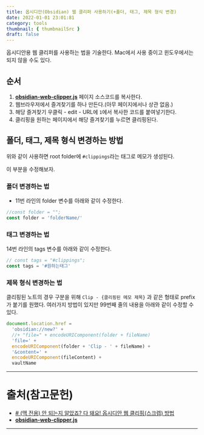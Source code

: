 ```yaml
---
title: 옵시디안(Obsidian) 웹 클리퍼 사용하기(+폴더, 태그, 제목 형식 변경)
date: 2022-01-01 23:01:81
category: tools
thumbnail: { thumbnailSrc }
draft: false
---
```


옵시디안용 웹 클리퍼를 사용하는 법을 기술한다.
Mac에서 사용 중이고 윈도우에서는 되지 않을 수도 있다.

## 순서

1. **[obsidian-web-clipper.js](https://gist.github.com/kepano/90c05f162c37cf730abb8ff027987ca3)** 페이지 소스코드를 복사한다.
2. 웹브라우저에서 즐겨찾기를 하나 만든다.(아무 페이지에서나 상관 없음.)
3. 해당 즐겨찾기 우클릭 - edit - URL에 `1`에서 복사한 코드를 붙여넣기한다.
4. 클리핑을 원하는 페이지에서 해당 즐겨찾기를 누르면 클리핑된다.

## 폴더, 태그, 제목 형식 변경하는 방법

위와 같이 사용하면 root folder에 `#clippings`라는 태그로 메모가 생성된다.

이 부분을 수정해보자.

### 폴더 변경하는 법

- 11번 라인의 folder 변수를 아래와 같이 수정한다.

```js
//const folder = "";
const folder = 'folderName/'
```

### 태그 변경하는 법

14번 라인의 tags 변수를 아래와 같이 수정한다.

```js
// const tags = "#clippings";
const tags = '#원하는태그'
```

### 제목 형식 변경하는 법

클리핑된 노트의 경우 구분을 위해 `Clip - {클리핑된 메모 제목}` 과 같은 형태로 prefix가 붙기를 원했다.
여러가지 방법이 있지만 99번째 줄의 내용을 아래와 같이 수정할 수 있다.

```js
document.location.href =
  'obsidian://new?' +
  //+ "file=" + encodeURIComponent(folder + fileName)
  'file=' +
  encodeURIComponent(folder + 'Clip - ' + fileName) +
  '&content=' +
  encodeURIComponent(fileContent) +
  vaultName
```

---

# 출처(참고문헌)

- [# (맥 전용) 안 되는지 알았죠? 다 돼요! 옵시디안 웹 클리핑(스크렙) 방법](https://www.youtube.com/watch?v=x3-LbB7KvkU&list=PLy4SLsxzyLUUJlu0L-_U7c1jy_bqvPMR6&index=8)
- **[obsidian-web-clipper.js](https://gist.github.com/kepano/90c05f162c37cf730abb8ff027987ca3)**

---
